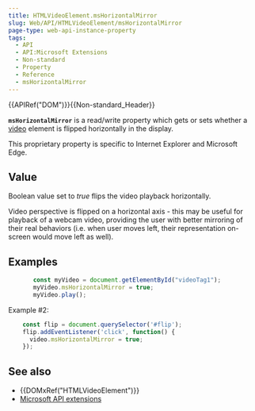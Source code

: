 ```yaml
---
title: HTMLVideoElement.msHorizontalMirror
slug: Web/API/HTMLVideoElement/msHorizontalMirror
page-type: web-api-instance-property
tags:
  - API
  - API:Microsoft Extensions
  - Non-standard
  - Property
  - Reference
  - msHorizontalMirror
---
```

{{APIRef("DOM")}}{{Non-standard_Header}}

**`msHorizontalMirror`** is a read/write property which gets or
sets whether a [video](/en-US/docs/Web/HTML/Element/video) element is flipped
horizontally in the display.

This proprietary property is specific to Internet Explorer and Microsoft Edge.

## Value

Boolean value set to _true_ flips the video playback horizontally.

Video perspective is flipped on a horizontal axis - this may be useful for playback of
a webcam video, providing the user with better mirroring of their real behaviors (i.e.
when user moves left, their representation on-screen would move left as well).

## Examples

```js
       const myVideo = document.getElementById("videoTag1");
       myVideo.msHorizontalMirror = true;
       myVideo.play();
```

Example #2:

```js
    const flip = document.querySelector('#flip');
    flip.addEventListener('click', function() {
      video.msHorizontalMirror = true;
    });
```

## See also

- {{DOMxRef("HTMLVideoElement")}}
- [Microsoft API extensions](/en-US/docs/Web/API/Microsoft_Extensions)
